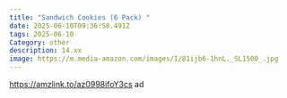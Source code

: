 ```yaml
---
title: "Sandwich Cookies (6 Pack) "
date: 2025-06-10T09:36:58.491Z
tags: 2025-06-10
Category: other
description: 14.xx
image: https://m.media-amazon.com/images/I/81ijb6-1hnL._SL1500_.jpg
---
```

https://amzlink.to/az0998ifoY3cs ad